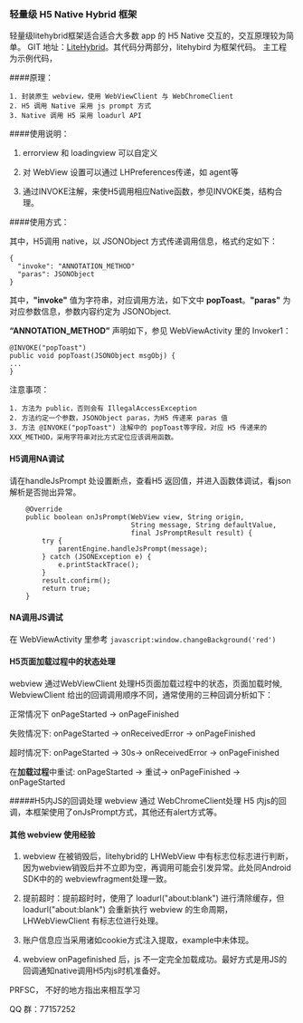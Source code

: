 ### 轻量级 H5 Native Hybrid 框架
轻量级litehybrid框架适合适合大多数 app 的 H5 Native 交互的，交互原理较为简单。
GIT 地址：[LiteHybrid](https://github.com/luoruiyi/LiteHybrid)。其代码分两部分，litehybird 为框架代码。 主工程 为示例代码，


####原理：
	
	1. 封装原生 webview，使用 WebViewClient 与 WebChromeClient
	2. H5 调用 Native 采用 js prompt 方式
	3. Native 调用 H5 采用 loadurl API


####使用说明：

1. errorview 和 loadingview 可以自定义

2. 对 WebView 设置可以通过 LHPreferences传递，如 agent等

3. 通过INVOKE注解，来使H5调用相应Native函数，参见INVOKE类，结构合理。


####使用方式：


其中，H5调用 native，以 JSONObject 方式传递调用信息，格式约定如下：

	{
	  "invoke": "ANNOTATION_METHOD" 
	  "paras": JSONObject
	}
其中，**"invoke"** 值为字符串，对应调用方法，如下文中 **popToast**。**"paras"**  为对应参数信息，参数内容约定为 JSONObject.
	
**“ANNOTATION_METHOD”** 声明如下，参见 WebViewActivity 里的 Invoker1：

	@INVOKE("popToast")
    public void popToast(JSONObject msgObj) {
    ...
    }
    
注意事项：
	
	1. 方法为 public，否则会有 IllegalAccessException
	2. 方法约定一个参数，JSONObject paras，为H5 传递来 paras 值
	3. 方法 @INVOKE("popToast") 注解中的 popToast等字段，对应 H5 传递来的 XXX_METHOD，采用字符串对比方式定位应该调用函数。


#### H5调用NA调试
请在handleJsPrompt 处设置断点，查看H5 返回值，并进入函数体调试，看json解析是否抛出异常。
```
    @Override
    public boolean onJsPrompt(WebView view, String origin,
                              String message, String defaultValue,
                              final JsPromptResult result) {
        try {
            parentEngine.handleJsPrompt(message);
        } catch (JSONException e) {
            e.printStackTrace();
        }
        result.confirm();
        return true;
    }
```

#### NA调用JS调试
在 WebViewActivity 里参考 `javascript:window.changeBackground('red')`



#### H5页面加载过程中的状态处理
webview 通过WebViewClient 处理H5页面加载过程中的状态，页面加载时候, WebviewClient 给出的回调调用顺序不同，通常使用的三种回调分析如下：

正常情况下 
onPageStarted -> onPageFinished

失败情况下:
onPageStarted -> onReceivedError -> onPageFinished

超时情况下:
onPageStarted -> 30s-> onReceivedError -> onPageFinished 

在**加载过程**中重试:
onPageStarted -> 重试-> onPageFinished -> onPageStarted

#####H5内JS的回调处理
webview 通过 WebChromeClient处理 H5 内js的回调，本框架使用了onJsPrompt方式，其他还有alert方式等。



#### 其他 webview 使用经验


1. webview 在被销毁后，litehybrid的 LHWebView 中有标志位标志进行判断，因为webview销毁后并不立即为空，再调用可能会引发异常。此处同Android SDK中的的 webviewfragment处理一致。

2. 提前超时：提前超时时，使用了 loadurl("about:blank") 进行清除缓存，但loadurl("about:blank") 会重新执行 webview 的生命周期，LHWebViewClient 有标志位进行处理。

3. 账户信息应当采用诸如cookie方式注入提取，example中未体现。

4. webview onPagefinished 后，js 不一定完全加载成功。最好方式是用JS的回调通知native调用H5内js时机准备好。


PRFSC， 不好的地方指出来相互学习

QQ 群：77157252
